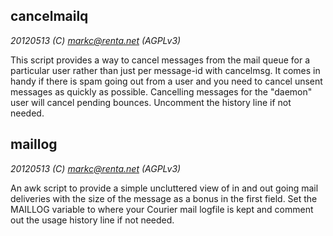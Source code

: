 ## cancelmailq

_20120513 (C) markc@renta.net (AGPLv3)_

This script provides a way to cancel messages from the mail queue
for a particular user rather than just per message-id with cancelmsg.
It comes in handy if there is spam going out from a user and you need
to cancel unsent messages as quickly as possible. Cancelling messages
for the "daemon" user will cancel pending bounces. Uncomment the history
line if not needed.

## maillog

_20120513 (C) markc@renta.net (AGPLv3)_

An awk script to provide a simple uncluttered view of in and out going
mail deliveries with the size of the message as a bonus in the first
field. Set the MAILLOG variable to where your Courier mail logfile is
kept and comment out the usage history line if not needed.
